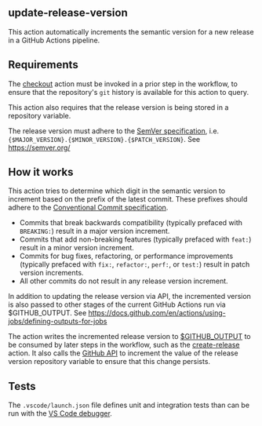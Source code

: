 ## update-release-version
This action automatically increments the semantic version for a new release in a GitHub Actions pipeline. 

## Requirements
The [checkout](https://github.com/actions/checkout) action must be invoked in a prior step in the workflow, to ensure that the repository's `git` history is available for this action to query.

This action also requires that the release version is being stored in a repository variable.

The release version must adhere to the [SemVer specification](https://semver.org/), i.e. `{$MAJOR_VERSION}.{$MINOR_VERSION}.{$PATCH_VERSION}`.
See https://semver.org/

## How it works
This action tries to determine which digit in the semantic version to increment based on the prefix of the latest commit. These prefixes should adhere to the [Conventional Commit specification](https://www.conventionalcommits.org/en/v1.0.0/).
- Commits that break backwards compatibility (typically prefaced with `BREAKING:`) result in a major version increment.
- Commits that add non-breaking features (typically prefaced with `feat:`) result in a minor version increment.
- Commits for bug fixes, refactoring, or performance improvements (typically prefaced with `fix:`, `refactor:`, `perf:`, or `test:`) result in patch version increments.
- All other commits do not result in any release version increment.

In addition to updating the release version via API, the incremented version is also passed to other stages of the current GitHub Actions run via $GITHUB_OUTPUT.
See https://docs.github.com/en/actions/using-jobs/defining-outputs-for-jobs

The action writes the incremented release version to [$GITHUB_OUTPUT](https://docs.github.com/en/actions/using-jobs/defining-outputs-for-jobs) to be consumed by later steps in the workflow, such as the [create-release](https://github.com/actions/create-release) action. It also calls the [GitHub API](https://docs.github.com/en/rest/actions/variables?apiVersion=2022-11-28#update-a-repository-variable) to increment the value of the release version repository variable to ensure that this change persists.

## Tests
The `.vscode/launch.json` file defines unit and integration tests than can be run with the [VS Code debugger](https://code.visualstudio.com/docs/editor/debugging). 
